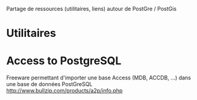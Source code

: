 Partage de ressources (utilitaires, liens) autour de PostGre / PostGis



# Utilitaires

# Access to PostgreSQL
Freeware permettant d'importer une base Access (MDB, ACCDB, ...) dans une base de données PostGreSQL
http://www.bullzip.com/products/a2p/info.php
